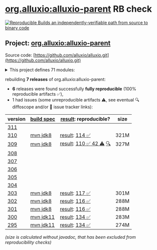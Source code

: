 [org.alluxio:alluxio-parent](https://central.sonatype.com/artifact/org.alluxio/alluxio-parent/versions) RB check
=======

[![Reproducible Builds](https://reproducible-builds.org/images/logos/rb.svg) an independently-verifiable path from source to binary code](https://reproducible-builds.org/)

## Project: [org.alluxio:alluxio-parent](https://central.sonatype.com/artifact/org.alluxio/alluxio-parent/versions)

Source code: [https://github.com/alluxio/alluxio.git](https://github.com/alluxio/alluxio.git)

<details><summary>This project defines 71 modules:</summary>

* [org.alluxio:alluxio-assembly](https://central.sonatype.com/artifact/org.alluxio/alluxio-assembly/310)
* [org.alluxio:alluxio-assembly-client](https://central.sonatype.com/artifact/org.alluxio/alluxio-assembly-client/310)
* [org.alluxio:alluxio-assembly-server](https://central.sonatype.com/artifact/org.alluxio/alluxio-assembly-server/310)
* [org.alluxio:alluxio-common](https://central.sonatype.com/artifact/org.alluxio/alluxio-common/310)
* [org.alluxio:alluxio-core](https://central.sonatype.com/artifact/org.alluxio/alluxio-core/310)
* [org.alluxio:alluxio-core-client](https://central.sonatype.com/artifact/org.alluxio/alluxio-core-client/310)
* [org.alluxio:alluxio-core-client-fs](https://central.sonatype.com/artifact/org.alluxio/alluxio-core-client-fs/310)
* [org.alluxio:alluxio-core-client-hdfs](https://central.sonatype.com/artifact/org.alluxio/alluxio-core-client-hdfs/310)
* [org.alluxio:alluxio-core-client-hdfs3](https://central.sonatype.com/artifact/org.alluxio/alluxio-core-client-hdfs3/310)
* [org.alluxio:alluxio-core-common](https://central.sonatype.com/artifact/org.alluxio/alluxio-core-common/310)
* [org.alluxio:alluxio-core-server](https://central.sonatype.com/artifact/org.alluxio/alluxio-core-server/310)
* [org.alluxio:alluxio-core-server-common](https://central.sonatype.com/artifact/org.alluxio/alluxio-core-server-common/310)
* [org.alluxio:alluxio-core-server-master](https://central.sonatype.com/artifact/org.alluxio/alluxio-core-server-master/310)
* [org.alluxio:alluxio-core-server-proxy](https://central.sonatype.com/artifact/org.alluxio/alluxio-core-server-proxy/310)
* [org.alluxio:alluxio-core-server-worker](https://central.sonatype.com/artifact/org.alluxio/alluxio-core-server-worker/310)
* [org.alluxio:alluxio-core-transport](https://central.sonatype.com/artifact/org.alluxio/alluxio-core-transport/310)
* [org.alluxio:alluxio-dora](https://central.sonatype.com/artifact/org.alluxio/alluxio-dora/310)
* [org.alluxio:alluxio-examples](https://central.sonatype.com/artifact/org.alluxio/alluxio-examples/310)
* [org.alluxio:alluxio-integration](https://central.sonatype.com/artifact/org.alluxio/alluxio-integration/310)
* [org.alluxio:alluxio-integration-fuse](https://central.sonatype.com/artifact/org.alluxio/alluxio-integration-fuse/310)
* [org.alluxio:alluxio-integration-jnifuse](https://central.sonatype.com/artifact/org.alluxio/alluxio-integration-jnifuse/310)
* [org.alluxio:alluxio-integration-jnifuse-fs](https://central.sonatype.com/artifact/org.alluxio/alluxio-integration-jnifuse-fs/310)
* [org.alluxio:alluxio-integration-jnifuse-native](https://central.sonatype.com/artifact/org.alluxio/alluxio-integration-jnifuse-native/310)
* [org.alluxio:alluxio-integration-tools](https://central.sonatype.com/artifact/org.alluxio/alluxio-integration-tools/310)
* [org.alluxio:alluxio-integration-tools-hms](https://central.sonatype.com/artifact/org.alluxio/alluxio-integration-tools-hms/310)
* [org.alluxio:alluxio-integration-tools-validation](https://central.sonatype.com/artifact/org.alluxio/alluxio-integration-tools-validation/310)
* [org.alluxio:alluxio-job](https://central.sonatype.com/artifact/org.alluxio/alluxio-job/310)
* [org.alluxio:alluxio-job-client](https://central.sonatype.com/artifact/org.alluxio/alluxio-job-client/310)
* [org.alluxio:alluxio-job-common](https://central.sonatype.com/artifact/org.alluxio/alluxio-job-common/310)
* [org.alluxio:alluxio-job-server](https://central.sonatype.com/artifact/org.alluxio/alluxio-job-server/310)
* [org.alluxio:alluxio-microbench](https://central.sonatype.com/artifact/org.alluxio/alluxio-microbench/310)
* [org.alluxio:alluxio-minicluster](https://central.sonatype.com/artifact/org.alluxio/alluxio-minicluster/310)
* [org.alluxio:alluxio-parent](https://central.sonatype.com/artifact/org.alluxio/alluxio-parent/310)
* [org.alluxio:alluxio-shaded](https://central.sonatype.com/artifact/org.alluxio/alluxio-shaded/310)
* [org.alluxio:alluxio-shaded-client](https://central.sonatype.com/artifact/org.alluxio/alluxio-shaded-client/310)
* [org.alluxio:alluxio-shaded-hadoop3-client](https://central.sonatype.com/artifact/org.alluxio/alluxio-shaded-hadoop3-client/310)
* [org.alluxio:alluxio-shell](https://central.sonatype.com/artifact/org.alluxio/alluxio-shell/310)
* [org.alluxio:alluxio-stress](https://central.sonatype.com/artifact/org.alluxio/alluxio-stress/310)
* [org.alluxio:alluxio-stress-common](https://central.sonatype.com/artifact/org.alluxio/alluxio-stress-common/310)
* [org.alluxio:alluxio-stress-shell](https://central.sonatype.com/artifact/org.alluxio/alluxio-stress-shell/310)
* [org.alluxio:alluxio-table](https://central.sonatype.com/artifact/org.alluxio/alluxio-table/310)
* [org.alluxio:alluxio-table-base](https://central.sonatype.com/artifact/org.alluxio/alluxio-table-base/310)
* [org.alluxio:alluxio-table-client](https://central.sonatype.com/artifact/org.alluxio/alluxio-table-client/310)
* [org.alluxio:alluxio-table-server](https://central.sonatype.com/artifact/org.alluxio/alluxio-table-server/310)
* [org.alluxio:alluxio-table-server-common](https://central.sonatype.com/artifact/org.alluxio/alluxio-table-server-common/310)
* [org.alluxio:alluxio-table-server-master](https://central.sonatype.com/artifact/org.alluxio/alluxio-table-server-master/310)
* [org.alluxio:alluxio-table-server-underdb](https://central.sonatype.com/artifact/org.alluxio/alluxio-table-server-underdb/310)
* [org.alluxio:alluxio-table-server-underdb-glue](https://central.sonatype.com/artifact/org.alluxio/alluxio-table-server-underdb-glue/310)
* [org.alluxio:alluxio-table-server-underdb-hive](https://central.sonatype.com/artifact/org.alluxio/alluxio-table-server-underdb-hive/310)
* [org.alluxio:alluxio-table-shell](https://central.sonatype.com/artifact/org.alluxio/alluxio-table-shell/310)
* [org.alluxio:alluxio-tests](https://central.sonatype.com/artifact/org.alluxio/alluxio-tests/310)
* [org.alluxio:alluxio-tests-integration](https://central.sonatype.com/artifact/org.alluxio/alluxio-tests-integration/310)
* [org.alluxio:alluxio-tests-testcontainers](https://central.sonatype.com/artifact/org.alluxio/alluxio-tests-testcontainers/310)
* [org.alluxio:alluxio-underfs](https://central.sonatype.com/artifact/org.alluxio/alluxio-underfs/310)
* [org.alluxio:alluxio-underfs-abfs](https://central.sonatype.com/artifact/org.alluxio/alluxio-underfs-abfs/310)
* [org.alluxio:alluxio-underfs-adl](https://central.sonatype.com/artifact/org.alluxio/alluxio-underfs-adl/310)
* [org.alluxio:alluxio-underfs-cephfs](https://central.sonatype.com/artifact/org.alluxio/alluxio-underfs-cephfs/310)
* [org.alluxio:alluxio-underfs-cephfs-hadoop](https://central.sonatype.com/artifact/org.alluxio/alluxio-underfs-cephfs-hadoop/310)
* [org.alluxio:alluxio-underfs-cos](https://central.sonatype.com/artifact/org.alluxio/alluxio-underfs-cos/310)
* [org.alluxio:alluxio-underfs-cosn](https://central.sonatype.com/artifact/org.alluxio/alluxio-underfs-cosn/310)
* [org.alluxio:alluxio-underfs-gcs](https://central.sonatype.com/artifact/org.alluxio/alluxio-underfs-gcs/310)
* [org.alluxio:alluxio-underfs-hdfs](https://central.sonatype.com/artifact/org.alluxio/alluxio-underfs-hdfs/310)
* [org.alluxio:alluxio-underfs-kodo](https://central.sonatype.com/artifact/org.alluxio/alluxio-underfs-kodo/310)
* [org.alluxio:alluxio-underfs-local](https://central.sonatype.com/artifact/org.alluxio/alluxio-underfs-local/310)
* [org.alluxio:alluxio-underfs-obs](https://central.sonatype.com/artifact/org.alluxio/alluxio-underfs-obs/310)
* [org.alluxio:alluxio-underfs-oss](https://central.sonatype.com/artifact/org.alluxio/alluxio-underfs-oss/310)
* [org.alluxio:alluxio-underfs-ozone](https://central.sonatype.com/artifact/org.alluxio/alluxio-underfs-ozone/310)
* [org.alluxio:alluxio-underfs-s3a](https://central.sonatype.com/artifact/org.alluxio/alluxio-underfs-s3a/310)
* [org.alluxio:alluxio-underfs-swift](https://central.sonatype.com/artifact/org.alluxio/alluxio-underfs-swift/310)
* [org.alluxio:alluxio-underfs-wasb](https://central.sonatype.com/artifact/org.alluxio/alluxio-underfs-wasb/310)
* [org.alluxio:alluxio-underfs-web](https://central.sonatype.com/artifact/org.alluxio/alluxio-underfs-web/310)
</details>

rebuilding **7 releases** of org.alluxio:alluxio-parent:
- **6** releases were found successfully **fully reproducible** (100% reproducible artifacts :white_check_mark:),
- 1 had issues (some unreproducible artifacts :warning:, see eventual :mag: diffoscope and/or :memo: issue tracker links):

| version | [build spec](/BUILDSPEC.md) | [result](https://reproducible-builds.org/docs/jvm/): reproducible? | size |
| -- | --------- | ------ | -- |
| [311](https://central.sonatype.com/artifact/org.alluxio/alluxio-parent/311/pom) | | | |
| [310](https://central.sonatype.com/artifact/org.alluxio/alluxio-parent/310/pom) | [mvn jdk8](alluxio-310.buildspec) | [result](alluxio-parent-310.buildinfo): [114 :white_check_mark: ](alluxio-parent-310.buildcompare) | 321M |
| [309](https://central.sonatype.com/artifact/org.alluxio/alluxio-parent/309/pom) | [mvn jdk8](alluxio-309.buildspec) | [result](alluxio-parent-309.buildinfo): [110 :white_check_mark:  42 :warning:](alluxio-parent-309.buildcompare) [:mag:](alluxio-parent-309.diffoscope) | 327M |
| [308](https://central.sonatype.com/artifact/org.alluxio/alluxio-parent/308/pom) | | | |
| [307](https://central.sonatype.com/artifact/org.alluxio/alluxio-parent/307/pom) | | | |
| [306](https://central.sonatype.com/artifact/org.alluxio/alluxio-parent/306/pom) | | | |
| [305](https://central.sonatype.com/artifact/org.alluxio/alluxio-parent/305/pom) | | | |
| [304](https://central.sonatype.com/artifact/org.alluxio/alluxio-parent/304/pom) | | | |
| [303](https://central.sonatype.com/artifact/org.alluxio/alluxio-parent/303/pom) | [mvn jdk8](alluxio-303.buildspec) | [result](alluxio-parent-303.buildinfo): [117 :white_check_mark: ](alluxio-parent-303.buildcompare) | 301M |
| [302](https://central.sonatype.com/artifact/org.alluxio/alluxio-parent/302/pom) | [mvn jdk8](alluxio-302.buildspec) | [result](alluxio-parent-302.buildinfo): [116 :white_check_mark: ](alluxio-parent-302.buildcompare) | 288M |
| [301](https://central.sonatype.com/artifact/org.alluxio/alluxio-parent/301/pom) | [mvn jdk8](alluxio-301.buildspec) | [result](alluxio-parent-301.buildinfo): [116 :white_check_mark: ](alluxio-parent-301.buildcompare) | 288M |
| [300](https://central.sonatype.com/artifact/org.alluxio/alluxio-parent/300/pom) | [mvn jdk11](alluxio-300.buildspec) | [result](alluxio-parent-300.buildinfo): [134 :white_check_mark: ](alluxio-parent-300.buildcompare) | 283M |
| [295](https://central.sonatype.com/artifact/org.alluxio/alluxio-parent/295/pom) | [mvn jdk11](alluxio-295.buildspec) | [result](alluxio-parent-295.buildinfo): [134 :white_check_mark: ](alluxio-parent-295.buildcompare) | 274M |

<i>(size is calculated without javadoc, that has been excluded from reproducibility checks)</i>
